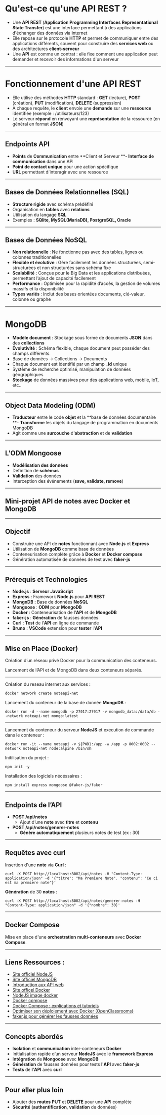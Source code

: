 # Qu'est-ce qu'une API REST ?

- Une **API REST** (**Application Programming Interfaces** **Representational State Transfer**) est une interface permettant à des applications d'échanger des données via internet
- Elle repose sur le protocole **HTTP** et permet de communiquer entre des applications différents, souvent pour construire des **services web** ou des architectures **client-serveur**
- Une **API** est comme un contrat : elle fixe comment une application peut demander et recevoir des informations d'un serveur


***

# Fonctionnement d'une API REST

- Elle utilise des méthodes **HTTP** standard : **GET** (lecture), **POST** (création), **PUT** (modification), **DELETE** (suppression)
- À chaque requête, le **client** envoie une **demande** sur une **ressource** identifiée (exemple : /utilisateurs/123)
- Le serveur **répond** en renvoyant une **représentation** de la ressource (en général en format **JSON**)

***

## Endpoints API

- **Points** de **Communication** entre **Client et Serveur
**- **Interface de communication** dans une API
- **Point de contact unique** pour une action spécifique
- **URL** permettant d'interagir avec une ressource

***

## Bases de Données Relationnelles (SQL)

- **Structure rigide** avec schéma prédéfini
- Organisation en **tables** avec **relations**
- Utilisation du langage **SQL**
- Exemples : **SQlite, MySQL(MariaDB), PostgreSQL, Oracle**

***

## Bases de Données NoSQL

- **Non relationnelle** : Ne fonctionne pas avec des tables, lignes ou colonnes traditionnelles
- **Flexible et évolutive** : Gère facilement les données structurées, semi-structurées et non structurées sans schéma fixe
- **Scalabilité** : Conçue pour le Big Data et les applications distribuées, permettant l’ajout de capacité facilement
- **Performance** : Optimisée pour la rapidité d’accès, la gestion de volumes massifs et la disponibilité
- **Types variés** : Inclut des bases orientées documents, clé-valeur, colonne ou graphe

***

# MongoDB

- **Modèle document** : Stockage sous forme de documents **JSON** dans des **collections**
- **Évolutivité** : Schéma flexible, chaque document peut posséder des champs différents
- Base de données → Collections → Documents
- Chaque document est identifié par un champ **_id** unique
- Système de recherche optimisé, manipulation de données géographiques
- **Stockage** de données massives pour des applications web, mobile, IoT, etc..

***

## Object Data Modeling (ODM)

- **Traducteur** entre le code **objet** et la **base de données documentaire
**- **Transforme** les objets du langage de programmation en documents MongoDB
- Agit comme une **surcouche** d'**abstraction** et de **validation**

***

## L'ODM Mongoose

- **Modélisation des données**
- Définition de **schémas** 
- **Validation** des données
- Interception des événements (**save, validate, remove**)

***

## Mini-projet API de notes avec Docker et MongoDB

***

## Objectif 

- Construire une API de **notes** fonctionnant avec **Node.js** et **Express**
- Utilisation de **MongoDB** comme base de données
- Conteneurisation complète grâce à **Docker** et **Docker compose**
- Génération automatisée de données de test avec **faker-js**

***

## Prérequis et Technologies

- **Node.js** : **Serveur JavaScript**
- **Express** : Framework **Node.js** pour **API REST**
- **MongoDB** : Base de données **NoSQL**
- **Mongoose** : **ODM** pour **MongoDB**
- **Docker** : Conteneurisation de l’**API** et de **MongoDB**
- **faker-js** : **Génération** de fausses données
- **Curl** : **Test** de l’**API** en ligne de commande
- **Bruno** : **VSCode** extension pour **tester** l'**API**

***

## Mise en Place (Docker)

Création d’un réseau privé Docker pour la communication des conteneurs.

Lancement de l’API et de MongoDB dans deux conteneurs séparés.


***

Création du reseau internet aux services :

`docker network create noteapi-net`

Lancement du conteneur de la base de donnée **MongoDB** :

`docker run -d --name mongodb -p 27017:27017 -v mongodb_data:/data/db --network noteapi-net mongo:latest`

***

Lancement du conteneur du serveur **NodeJS** et execution de commande dans le conteneur :

`docker run -it --name noteapi -v ${PWD}:/app -w /app -p 8002:8002 --network noteapi-net node:alpine /bin/sh`

Initilisation du projet :

`npm init -y`

Installation des logiciels nécéssaires :

`npm install express mongoose @faker-js/faker`

***

## Endpoints de l’API

- **POST /api/notes**
  - Ajout d’une **note** avec **titre** et **contenu**
- **POST /api/notes/generer-notes**
  - **Génère** **automatiquement** plusieurs notes de test (ex : 30)

***

## Requêtes avec curl

Insertion d'une **note** via **Curl** :

`curl -X POST http://localhost:8002/api/notes -H "Content-Type: application/json" -d '{"titre": "Ma Premiere Note", "contenu": "Ce ci est ma premiere note"}'`

**Génération** de 30 **notes** :

`curl -X POST http://localhost:8002/api/notes/generer-notes -H "Content-Type: application/json" -d '{"nombre": 30}'`

***

## Docker Compose

Mise en place d'une **orchestration** **multi-conteneurs** avec **Docker Compose**.

***

## Liens Ressources :

- [Site officiel NodeJS](https://nodejs.org/fr)
- [Site officiel MongoDB](https://www.mongodb.com/)
- [Introduction aux API web](https://developer.mozilla.org/fr/docs/Learn_web_development/Extensions/Client-side_APIs/Introduction)
- [Site officel Docker](https://www.docker.com/)
- [NodeJS image docker](https://hub.docker.com/_/node/)
- [Docker compose](https://docs.docker.com/reference/compose-file/services/)
- [Docker Compose : explications et tutoriels](https://www.hostinger.com/fr/tutoriels/docker-compose-cest-quoi)
- [Optimiser son déploiement avec Docker (OpenClassrooms)](https://openclassrooms.com/fr/courses/8431896-optimisez-votre-deploiement-en-creant-des-conteneurs-avec-docker/8482944-manipulez-docker)
- [faker.js pour générer les fausses données](https://v10.fakerjs.dev/guide/)

***

## Concepts abordés

- **Isolation** et **communication** inter-conteneurs **Docker**
- Initialisation rapide d’un serveur **NodeJS** avec le **framework** **Express** 
- **Intégration** de **Mongoose** avec **MongoDB**
- **Génération** de fausses données pour tests l'**API** avec **faker-js**
- **Tests** de l'**API** avec **curl**

***

## Pour aller plus loin

- Ajouter des **routes** **PUT** et **DELETE** pour une **API** complète
- **Sécurité** (**authentification**, **validation** de données)
